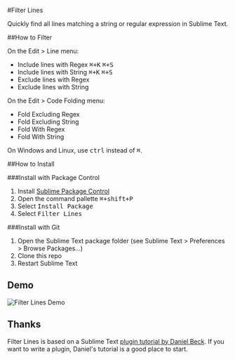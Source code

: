 #Filter Lines

Quickly find all lines matching a string or regular expression in Sublime Text.

##How to Filter

On the Edit > Line menu:

* Include lines with Regex  <kbd>⌘+K</kbd> <kbd>⌘+S</kbd>
* Include lines with String  <kbd>⌘+K</kbd> <kbd>⌘+S</kbd>
* Exclude lines with Regex
* Exclude lines with String

On the Edit > Code Folding menu:

* Fold Excluding Regex
* Fold Excluding String
* Fold With Regex
* Fold With String 

On Windows and Linux, use <kbd>ctrl</kbd> instead of <kbd>⌘</kbd>.

##How to Install

###Install with Package Control
1. Install [Sublime Package Control](http://wbond.net/sublime_packages/package_control/installation)
2. Open the command pallette <kbd>⌘+shift+P</kbd>
3. Select <kbd>Install Package</kbd>
3. Select <kbd>Filter Lines</kbd>

###Install with Git
1. Open the Sublime Text package folder (see Sublime Text > Preferences > Browse Packages...)
2. Clone this repo
3. Restart Sublime Text

## Demo

![Filter Lines Demo](https://github.com/davidpeckham/sublime-filterlines/blob/master/filter_lines_demo.gif)

## Thanks

Filter Lines is based on a Sublime Text [plugin tutorial by Daniel Beck](http://superuser.com/questions/452189/how-can-i-filter-a-file-for-lines-containing-a-string-in-sublime-text-2). If you want to write a plugin, Daniel's tutorial is a good place to start.
